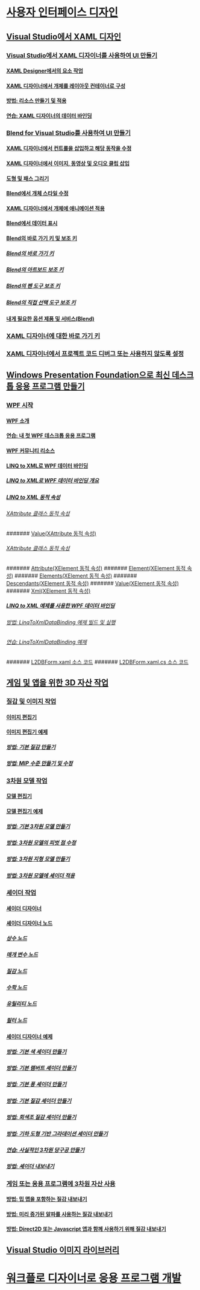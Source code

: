 # [사용자 인터페이스 디자인](designing-user-interfaces.md)
## [Visual Studio에서 XAML 디자인](designing-xaml-in-visual-studio.md)
### [Visual Studio에서 XAML 디자이너를 사용하여 UI 만들기](creating-a-ui-by-using-xaml-designer-in-visual-studio.md)
#### [XAML Designer에서의 요소 작업](working-with-elements-in-xaml-designer.md)
#### [XAML 디자이너에서 개체를 레이아웃 컨테이너로 구성](organize-objects-into-layout-containers-in-xaml-designer.md)
#### [방법: 리소스 만들기 및 적용](how-to-create-and-apply-a-resource.md)
#### [연습: XAML 디자이너의 데이터 바인딩](walkthrough-binding-to-data-in-xaml-designer.md)
### [Blend for Visual Studio를 사용하여 UI 만들기](creating-a-ui-by-using-blend-for-visual-studio.md)
#### [XAML 디자이너에서 컨트롤을 삽입하고 해당 동작을 수정](insert-controls-and-modify-their-behavior-in-xaml-designer.md)
#### [XAML 디자이너에서 이미지, 동영상 및 오디오 클립 삽입](insert-images-videos-and-audio-clips-in-xaml-designer.md)
#### [도형 및 패스 그리기](draw-shapes-and-paths.md)
#### [Blend에서 개체 스타일 수정](modify-the-style-of-objects-in-blend.md)
#### [XAML 디자이너에서 개체에 애니메이션 적용](animate-objects-in-xaml-designer.md)
#### [Blend에서 데이터 표시](display-data-in-blend.md)
#### [Blend의 바로 가기 키 및 보조 키](keyboard-shortcuts-and-modifier-keys-in-blend.md)
##### [Blend의 바로 가기 키](keyboard-shortcuts-in-blend.md)
##### [Blend의 아트보드 보조 키](artboard-modifier-keys-in-blend.md)
##### [Blend의 펜 도구 보조 키](pen-tool-modifier-keys-in-blend.md)
##### [Blend의 직접 선택 도구 보조 키](direct-selection-tool-modifier-keys-in-blend.md)
#### [내게 필요한 옵션 제품 및 서비스(Blend)](accessibility-products-and-services-blend.md)
### [XAML 디자이너에 대한 바로 가기 키](keyboard-shortcuts-for-xaml-designer.md)
### [XAML 디자이너에서 프로젝트 코드 디버그 또는 사용하지 않도록 설정](debugging-or-disabling-project-code-in-xaml-designer.md)
## [Windows Presentation Foundation으로 최신 데스크톱 응용 프로그램 만들기](create-modern-desktop-applications-with-windows-presentation-foundation.md)
### [WPF 시작](getting-started-with-wpf.md)
#### [WPF 소개](introduction-to-wpf.md)
#### [연습: 내 첫 WPF 데스크톱 응용 프로그램](walkthrough-my-first-wpf-desktop-application2.md)
#### [WPF 커뮤니티 리소스](wpf-community-resources.md)
#### [LINQ to XML로 WPF 데이터 바인딩](wpf-data-binding-with-linq-to-xml.md)
##### [LINQ to XML로 WPF 데이터 바인딩 개요](wpf-data-binding-with-linq-to-xml-overview.md)
##### [LINQ to XML 동적 속성](linq-to-xml-dynamic-properties.md)
###### [XAttribute 클래스 동적 속성](xattribute-class-dynamic-properties.md)
####### [Value(XAttribute 동적 속성)](value-xattribute-dynamic-property.md)
###### [XAttribute 클래스 동적 속성](xelement-class-dynamic-properties.md)
####### [Attribute(XElement 동적 속성)](attribute-xelement-dynamic-property.md)
####### [Element(XElement 동적 속성)](element-xelement-dynamic-property.md)
####### [Elements(XElement 동적 속성)](elements-xelement-dynamic-property.md)
####### [Descendants(XElement 동적 속성)](descendants-xelement-dynamic-property.md)
####### [Value(XElement 동적 속성)](value-xelement-dynamic-property.md)
####### [Xml(XElement 동적 속성)](xml-xelement-dynamic-property.md)
##### [LINQ to XML 예제를 사용한 WPF 데이터 바인딩](wpf-data-binding-using-linq-to-xml-example.md)
###### [방법: LinqToXmlDataBinding 예제 빌드 및 실행](how-to-build-and-run-the-linqtoxmldatabinding-example.md)
###### [연습: LinqToXmlDataBinding 예제](walkthrough-linqtoxmldatabinding-example.md)
####### [L2DBForm.xaml 소스 코드](l2dbform-xaml-source-code.md)
####### [L2DBForm.xaml.cs 소스 코드](l2dbform-xaml-cs-source-code.md)
## [게임 및 앱을 위한 3D 자산 작업](working-with-3-d-assets-for-games-and-apps.md)
### [질감 및 이미지 작업](working-with-textures-and-images.md)
#### [이미지 편집기](image-editor.md)
#### [이미지 편집기 예제](image-editor-examples.md)
##### [방법: 기본 질감 만들기](how-to-create-a-basic-texture.md)
##### [방법: MIP 수준 만들기 및 수정](how-to-create-and-modify-mip-levels.md)
### [3차원 모델 작업](working-with-3-d-models.md)
#### [모델 편집기](model-editor.md)
#### [모델 편집기 예제](model-editor-examples.md)
##### [방법: 기본 3차원 모델 만들기](how-to-create-a-basic-3-d-model.md)
##### [방법: 3차원 모델의 피벗 점 수정](how-to-modify-the-pivot-point-of-a-3-d-model.md)
##### [방법: 3차원 지형 모델 만들기](how-to-model-3-d-terrain.md)
##### [방법: 3차원 모델에 셰이더 적용](how-to-apply-a-shader-to-a-3-d-model.md)
### [셰이더 작업](working-with-shaders.md)
#### [셰이더 디자이너](shader-designer.md)
#### [셰이더 디자이너 노드](shader-designer-nodes.md)
##### [상수 노드](constant-nodes.md)
##### [매개 변수 노드](parameter-nodes.md)
##### [질감 노드](texture-nodes.md)
##### [수학 노드](math-nodes.md)
##### [유틸리티 노드](utility-nodes.md)
##### [필터 노드](filter-nodes.md)
#### [셰이더 디자이너 예제](shader-designer-examples.md)
##### [방법: 기본 색 셰이더 만들기](how-to-create-a-basic-color-shader.md)
##### [방법: 기본 램버트 셰이더 만들기](how-to-create-a-basic-lambert-shader.md)
##### [방법: 기본 퐁 셰이더 만들기](how-to-create-a-basic-phong-shader.md)
##### [방법: 기본 질감 셰이더 만들기](how-to-create-a-basic-texture-shader.md)
##### [방법: 회색조 질감 셰이더 만들기](how-to-create-a-grayscale-texture-shader.md)
##### [방법: 기하 도형 기반 그라데이션 셰이더 만들기](how-to-create-a-geometry-based-gradient-shader.md)
##### [연습: 사실적인 3차원 당구공 만들기](walkthrough-creating-a-realistic-3-d-billiard-ball.md)
##### [방법: 셰이더 내보내기](how-to-export-a-shader.md)
### [게임 또는 응용 프로그램에 3차원 자산 사용](using-3-d-assets-in-your-game-or-app.md)
#### [방법: 밉 맵을 포함하는 질감 내보내기](how-to-export-a-texture-that-contains-mipmaps.md)
#### [방법: 미리 증가된 알파를 사용하는 질감 내보내기](how-to-export-a-texture-that-has-premultiplied-alpha.md)
#### [방법: Direct2D 또는 Javascript 앱과 함께 사용하기 위해 질감 내보내기](how-to-export-a-texture-for-use-with-direct2d-or-javascipt-apps.md)
## [Visual Studio 이미지 라이브러리](the-visual-studio-image-library.md)
# [워크플로 디자이너로 응용 프로그램 개발](../workflow-designer/developing-applications-with-the-workflow-designer.md)

